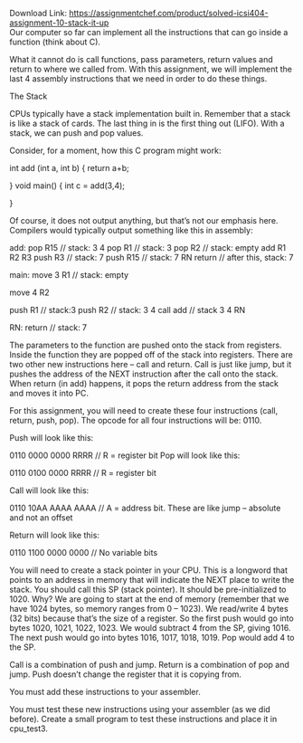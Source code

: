 Download Link: https://assignmentchef.com/product/solved-icsi404-assignment-10-stack-it-up
<br>
Our computer so far can implement all the instructions that can go inside a function (think about C).

What it cannot do is call functions, pass parameters, return values and return to where we called from. With this assignment, we will implement the last 4 assembly instructions that we need in order to do these things.

The Stack

CPUs typically have a stack implementation built in. Remember that a stack is like a stack of cards. The last thing in is the first thing out (LIFO). With a stack, we can push and pop values.

Consider, for a moment, how this C program might work:

int add (int a, int b) { return a+b;

} void main() {     int c = add(3,4);

}

Of course, it does not output anything, but that’s not our emphasis here. Compilers would typically output something like this in assembly:

add:       pop R15 // stack:  3 4 pop R1 // stack: 3 pop R2 // stack: empty add R1 R2 R3 push R3 // stack: 7 push R15 // stack: 7 RN return // after this, stack: 7

main:     move 3 R1 // stack: empty

move 4 R2

push R1   // stack:3 push R2 // stack: 3 4 call add // stack 3 4 RN

RN:         return // stack: 7

The parameters to the function are pushed onto the stack from registers. Inside the function they are popped off of the stack into registers. There are two other new instructions here – call and return. Call is just like jump, but it pushes the address of the NEXT instruction after the call onto the stack. When return (in add) happens, it pops the return address from the stack and moves it into PC.

For this assignment, you will need to create these four instructions (call, return, push, pop). The opcode for all four instructions will be: 0110.

Push will look like this:

0110 0000 0000 RRRR // R = register bit Pop will look like this:

0110 0100 0000 RRRR // R = register bit

Call will look like this:

0110 10AA AAAA AAAA // A = address bit. These are like jump – absolute and not an offset

Return will look like this:

0110 1100 0000 0000 // No variable bits

You will need to create a stack pointer in your CPU. This is a longword that points to an address in memory that will indicate the NEXT place to write the stack. You should call this SP (stack pointer). It should be pre-initialized to 1020. Why? We are going to start at the end of memory (remember that we have 1024 bytes, so memory ranges from 0 – 1023). We read/write 4 bytes (32 bits) because that’s the size of a register. So the first push would go into bytes 1020, 1021, 1022, 1023. We would subtract 4 from the SP, giving 1016. The next push would go into bytes 1016, 1017, 1018, 1019. Pop would add 4 to the SP.

Call is a combination of push and jump. Return is a combination of pop and jump. Push doesn’t change the register that it is copying from.

You must add these instructions to your assembler.

You must test these new instructions using your assembler (as we did before). Create a small program to test these instructions and place it in cpu_test3.